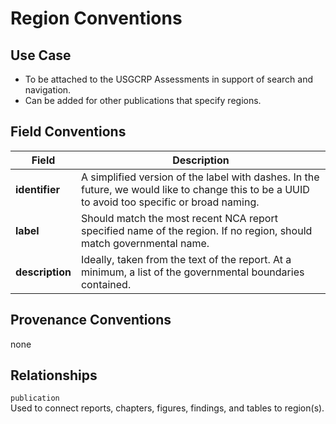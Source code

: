 # Region Conventions

## Use Case

- To be attached to the USGCRP Assessments in support of search and navigation.  
- Can be added for other publications that specify regions.  

## Field Conventions

| Field | Description |
|-------|------------- | 
|**identifier**| A simplified version of the label with dashes.  In the future, we would like to change this to be a UUID to avoid too specific or broad naming.|
|**label**| Should match the most recent NCA report specified name of the region.  If no region, should match governmental name.  |
|**description**|  Ideally, taken from the text of the report.  At a minimum, a list of the governmental boundaries contained.  |



## Provenance Conventions

none


## Relationships

`publication`  
Used to connect reports, chapters, figures, findings, and tables to region(s).

